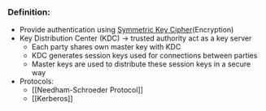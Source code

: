 ### Definition:
- Provide authentication using [Symmetric Key Cipher](Symmetric%20Key%20Cipher.md)(Encryption)
- Key Distribution Center (KDC) -> trusted authority act as a key server
	- Each party shares own master key with KDC  
	- KDC generates session keys used for connections between parties  
	- Master keys are used to distribute these session keys in a secure way
- Protocols:
	- [[Needham-Schroeder Protocol]]
	- [[Kerberos]]